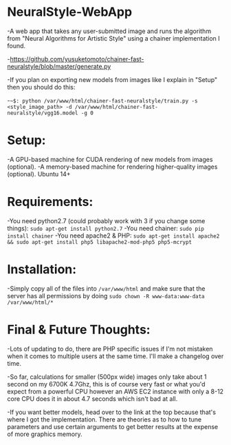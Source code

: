 # NeuralStyle-WebApp
-A web app that takes any user-submitted image and runs the algorithm from "Neural Algorithms for Artistic Style" using a chainer implementation I found.

-https://github.com/yusuketomoto/chainer-fast-neuralstyle/blob/master/generate.py

-If you plan on exporting new models from images like I explain in "Setup" then you should do this:

-`~$: python /var/www/html/chainer-fast-neuralstyle/train.py -s <style_image_path> -d /var/www/html/chainer-fast-neuralstyle/vgg16.model -g 0`


# Setup:
  
  -A GPU-based machine for CUDA rendering of new models from images (optional).
  -A memory-based machine for rendering higher-quality images (optional).
  Ubuntu 14+ 
  
# Requirements:
  
  -You need python2.7 (could probably work with 3 if you change some things): `sudo apt-get install python2.7`
  -You need chainer: `sudo pip install chainer`
  -You need apache2 & PHP: `sudo apt-get install apache2 && sudo apt-get install php5 libapache2-mod-php5 php5-mcrypt`
  
# Installation:

  -Simply copy all of the files into `/var/www/html` and make sure that the server has all permissions by doing `sudo chown -R www-data:www-data /var/www/html/*`
  
# Final & Future Thoughts:

  -Lots of updating to do, there are PHP specific issues if I'm not mistaken when it comes to multiple users at the same time. I'll make a changelog over time.
  
  -So far, calculations for smaller (500px wide) images only take about 1 second on my 6700K 4.7Ghz, this is of course very fast or what you'd expect from a powerful CPU however an AWS EC2 instance with only a 8-12 core CPU does it in about 4.7 seconds which isn't bad at all.
  
  -If you want better models, head over to the link at the top because that's where I got the implementation. There are theories as to how to tune parameters and use certain arguments to get better results at the expense of more graphics memory. 



